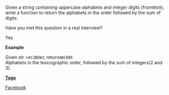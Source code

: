 Given a string containing uppercase alphabets and integer digits \(from`0`to`9`\), write a function to return the alphabets in the order followed by the sum of digits.

Have you met this question in a real interview?

Yes

**Example**

Given str =`AC2BEW3`, return`ABCEW5`  
Alphabets in the lexicographic order, followed by the sum of integers\(2 and 3\).

[**Tags**](http://lintcode.com/en/problem/rearrange-a-string-with-integers/#tags)

[Facebook](http://lintcode.com/tag/facebook/)



